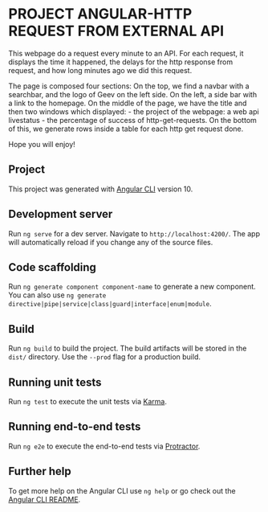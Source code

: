 # PROJECT ANGULAR-HTTP REQUEST FROM EXTERNAL API 
This webpage do a request every minute to an API.
For each request, it displays the time it happened, the delays for the http response from request, and how long minutes ago we did this request.

The page is composed four sections:
On the top, we find a navbar with a searchbar, and the logo of Geev on the left side.
On the left, a side bar with a link to the homepage.
On the middle of the page, we have the title and then two windows which displayed:
    - the project of the webpage: a web api livestatus
    - the percentage of success of http-get-requests.
On the bottom of this, we generate rows inside a table for each http get request done.

Hope you will enjoy!

## Project

This project was generated with [Angular CLI](https://github.com/angular/angular-cli) version 10.

## Development server

Run `ng serve` for a dev server. Navigate to `http://localhost:4200/`. The app will automatically reload if you change any of the source files.

## Code scaffolding

Run `ng generate component component-name` to generate a new component. You can also use `ng generate directive|pipe|service|class|guard|interface|enum|module`.

## Build

Run `ng build` to build the project. The build artifacts will be stored in the `dist/` directory. Use the `--prod` flag for a production build.

## Running unit tests

Run `ng test` to execute the unit tests via [Karma](https://karma-runner.github.io).

## Running end-to-end tests

Run `ng e2e` to execute the end-to-end tests via [Protractor](http://www.protractortest.org/).

## Further help

To get more help on the Angular CLI use `ng help` or go check out the [Angular CLI README](https://github.com/angular/angular-cli/blob/master/README.md).

